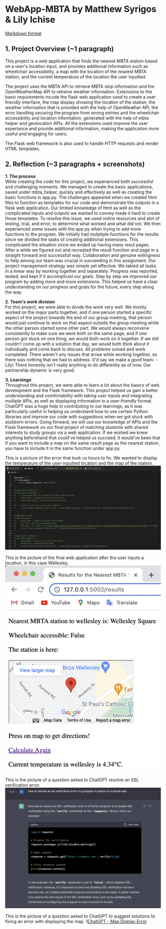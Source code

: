 # WebApp-MBTA by Matthew Syrigos & Lily Ichise

[Markdown format](https://docs.github.com/en/get-started/writing-on-github/getting-started-with-writing-and-formatting-on-github/basic-writing-and-formatting-syntax)

## 1. Project Overview (~1 paragraph)

This project is a web application that finds the nearest MBTA station based on a user's location input, and provides additional information such as wheelchair accessibility, a map with the location of the nearest MBTA station, and the current temperature of the location the user inputted. 

The project uses the MBTA API to retrieve MBTA stop information and the OpenWeatherMap API to retreive weather information. Extensions to the basic requirements incude the flask web application used to create a user friendly interface, the map display showing the location of the station, the weather information that is provided with the help of OpenWeather API, the error handling securing the program from wrong entries and the wheelchair accessibility and location information, generated with the help of mbta helper and geolocation APIs. All the extensions used improve the user experiance and provide additional information, making the application more useful and engaging for users.

The Flask web framework is also used to handle HTTP requests and render HTML templates.

## 2. Reflection (~3 paragraphs + screenshots)

**1. The process**  
While creating the code for this project, we experianced both successful and challenging moments. We managed to create the basic applications, saved under mbta_helper, quickly and effectively as well as creating the basic functions in app.py. The challenges appeared when we created html files to function as templates for our code and demonstrate the outputs in a flask web application. Our limited knowledge of html as well as the complicated inputs and outputs we wanted to convey made it hard to create those templates. To resolve this issue, we used online resources and alot of testing, trial, and error, to determine what worked and what did not. We then experianced some issues with the app.py when trying to add more functions to the program. We initially had mulptiple functions for the results since we divided the tasks of creating additional extensions. This complicated the situation since we ended up having many resul pages. After a while we figured out and recreated the result function and page in a straight forward and successfull way.
Collaboration and genuine willingness to help among our team was crucial in succeeding in this assignment. Our project management strategy was simple yet effective. We takled all tasks in a linear way by working together and separately. Progress was reported, tested, and kept if it accompliced our goals. Step by step we improved our program by adding more and more extensions. This helped us have a clear understanding on our progress and goals for the future, every step along the way.

**2. Team's work division**  
For this project, we were able to divide the work very well. We mostly worked on the major parts together, and if one person started a specific aspect of the project towards the end of our group meeting, that person would just continue to work on that aspect outside the group meeting while the other person started some other part. We would always reconvene consistently to make sure we were both on the same page, and if one person got stuck on one thing, we would both work on it together. If we still couldn't come up with a solution that day, we would both think about it individually and come back to discuss. All problems solved and work completed. There weren't any issues that arose while working together, so there was nothing that we had to address. (I'd say we make a good team. - Lily) There honestly isn't really anything to do differently as of now. Our partnership dynamic is very good.

**3. Learnings**  
Throughout this project, we were able to learn a lot about the basics of web development and the Flask framework. This project helped us gain a better understanding and comfortability with taking user inputs and integrating multiple APIs, as well as displaying information in a user-friendly format. ChatGPT was a huge help in contributing to our learnings, as it was particularly useful in helping us understand how to use certain Python libraries and improve our code with suggestions when we got stuck with stubborn errors. Going forward, we will use our knowledge of APIs and the Flask framework on our final project of matching students with shared interests to study groups via a web application. If we wished we knew anything beforehand that could've helped us succeed, it would've been that if you want to include a map on the same result page as the nearest station, you have to include it in the same function under app.py.

This is a picture of the error that took us hours to fix. We wanted to display the temperature of the user-inputted location and the map of the station.
![commented app.py progress](images/apppy_progress.png)

This is the picture of the final web application after the user inputs a location, in this case Wellesley.
![completed website image](images/Screen%20Shot%202023-04-05%20at%207.56.24%20PM.png)

This is the picture of a question asked to ChatGPT resolve an SSL verification error.
![ChatGPT - SSL Verification Error](images/chatgpt%20disabling%20ssl.png)

This is the picture of a question asked to ChatGPT to suggest solutions to fixing an error with displaying the map.
1[ChatGPT - Map Display Error](images/chatgpt%20issue%20with%20map.png)